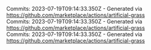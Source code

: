 Commits: 2023-07-19T09:14:33.350Z - Generated via https://github.com/marketplace/actions/artificial-grass
<br>
Commits: 2023-07-19T09:14:33.350Z - Generated via https://github.com/marketplace/actions/artificial-grass
<br>
Commits: 2023-07-19T09:14:33.350Z - Generated via https://github.com/marketplace/actions/artificial-grass
<br>
